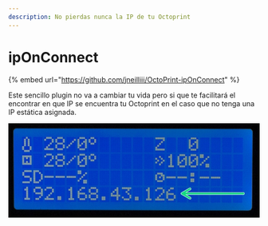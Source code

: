 ```yaml
---
description: No pierdas nunca la IP de tu Octoprint
---
```


# ipOnConnect

{% embed url="https://github.com/jneilliii/OctoPrint-ipOnConnect" %}

Este sencillo plugin no va a cambiar tu vida pero si que te facilitará el encontrar en que IP se encuentra tu Octoprint en el caso que no tenga una IP estática asignada.

![](../../.gitbook/assets/image%20%2835%29.png)

